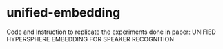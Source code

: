 # unified-embedding
Code and Instruction to replicate the experiments done in paper: UNIFIED HYPERSPHERE EMBEDDING FOR SPEAKER RECOGNITION
